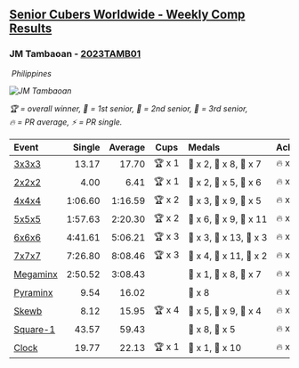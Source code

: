 <style>table {white-space: nowrap;}</style>
<link rel="stylesheet" type="text/css" href="/scw-comp/css/flags.css" />

## [Senior Cubers Worldwide - Weekly Comp Results](/scw-comp/results/)
### JM Tambaoan - [2023TAMB01](https://www.worldcubeassociation.org/persons/2023TAMB01)

<i class="flag flag-PH" />&nbsp;Philippines

![JM Tambaoan](1681359750.png)

<span style="white-space: nowrap;">🏆 = overall winner</span>, <span style="white-space: nowrap;">🥇 = 1st senior</span>, <span style="white-space: nowrap;">🥈 = 2nd senior</span>, <span style="white-space: nowrap;">🥉 = 3rd senior</span>, <span style="white-space: nowrap;">🔥 = PR average</span>, <span style="white-space: nowrap;">⚡ = PR single</span>.

| Event | Single | Average | Cups | Medals | Achievements|
| :-- | --: | --: | :--: | :-- | :-- |
| [3x3x3](333.md) | 13.17 | 17.70 | 🏆 x 1 | 🥇 x 2, 🥈 x 8, 🥉 x 7 | 🔥 x 6, ⚡ x 7 |
| [2x2x2](222.md) | 4.00 | 6.41 | 🏆 x 1 | 🥇 x 2, 🥈 x 5, 🥉 x 6 | 🔥 x 5, ⚡ x 5 |
| [4x4x4](444.md) | 1:06.60 | 1:16.59 | 🏆 x 2 | 🥇 x 3, 🥈 x 9, 🥉 x 5 | 🔥 x 6, ⚡ x 6 |
| [5x5x5](555.md) | 1:57.63 | 2:20.30 | 🏆 x 2 | 🥇 x 6, 🥈 x 9, 🥉 x 11 | 🔥 x 12, ⚡ x 10 |
| [6x6x6](666.md) | 4:41.61 | 5:06.21 | 🏆 x 3 | 🥇 x 3, 🥈 x 13, 🥉 x 3 | 🔥 x 4, ⚡ x 4 |
| [7x7x7](777.md) | 7:26.80 | 8:08.46 | 🏆 x 3 | 🥇 x 4, 🥈 x 11, 🥉 x 2 | 🔥 x 4, ⚡ x 6 |
| [Megaminx](minx.md) | 2:50.52 | 3:08.43 |  | 🥇 x 1, 🥈 x 8, 🥉 x 7 | 🔥 x 5, ⚡ x 8 |
| [Pyraminx](pyram.md) | 9.54 | 16.02 |  | 🥉 x 8 | 🔥 x 2, ⚡ x 4 |
| [Skewb](skewb.md) | 8.12 | 15.95 | 🏆 x 4 | 🥇 x 5, 🥈 x 9, 🥉 x 4 | 🔥 x 6, ⚡ x 5 |
| [Square-1](sq1.md) | 43.57 | 59.43 |  | 🥈 x 8, 🥉 x 5 | 🔥 x 11, ⚡ x 7 |
| [Clock](clock.md) | 19.77 | 22.13 | 🏆 x 1 | 🥇 x 1, 🥈 x 10 | 🔥 x 4, ⚡ x 3 |

<!-- Global site tag (gtag.js) - Google Analytics -->
<script async src="https://www.googletagmanager.com/gtag/js?id=UA-86348435-3"></script>
<script>window.dataLayer = window.dataLayer || []; function gtag() {dataLayer.push(arguments);} gtag('js', new Date()); gtag('config', 'UA-86348435-3');</script>
